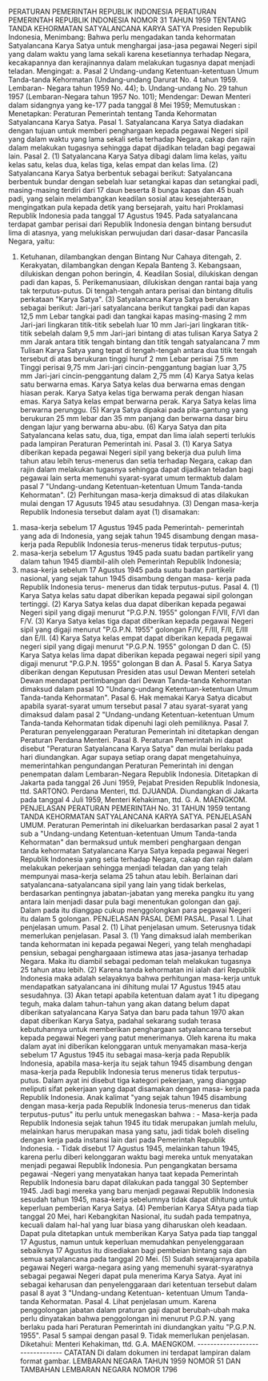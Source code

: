  PERATURAN PEMERINTAH REPUBLIK INDONESIA PERATURAN PEMERINTAH REPUBLIK INDONESIA NOMOR 31 TAHUN 1959 TENTANG TANDA KEHORMATAN SATYALANCANA KARYA SATYA Presiden Republik Indonesia,
Menimbang:
 Bahwa perlu mengadakan tanda kehormatan Satyalancana Karya Satya untuk menghargai jasa-jasa pegawai Negeri sipil yang dalam waktu yang lama sekali karena kesetiannya terhadap Negara, kecakapannya dan kerajinannya dalam melakukan tugasnya dapat menjadi teladan. Mengingat:
a. Pasal 2 Undang-undang Ketentuan-ketentuan Umum Tanda-tanda Kehormatan (Undang-undang Darurat No. 4 tahun 1959. Lembaran- Negara tahun 1959 No. 44);
b. Undang-undang No. 29 tahun 1957 (Lembaran-Negara tahun 1957 No. 101); Mendengar: Dewan Menteri dalam sidangnya yang ke-177 pada tanggal 8 Mei 1959; Memutuskan : Menetapkan: Peraturan Pemerintah tentang Tanda Kehormatan Satyalancana Karya Satya. Pasal 1. Satyalancana Karya Satya diadakan dengan tujuan untuk memberi penghargaan kepada pegawai Negeri sipil yang dalam waktu yang lama sekali setia terhadap Negara, cakap dan rajin dalam melakukan tugasnya sehingga dapat dijadikan teladan bagi pegawai lain. Pasal 2.
(1) Satyalancana Karya Satya dibagi dalam lima kelas, yaitu kelas satu, kelas dua, kelas tiga, kelas empat dan kelas lima.
(2) Satyalancana Karya Satya berbentuk sebagai berikut: Satyalancana berbentuk bundar dengan sebelah luar setangkai kapas dan setangkai padi, masing-masing terdiri dari 17 daun beserta 8 bunga kapas dan 45 buah padi, yang selain melambangkan keadilan sosial atau kesejahteraan, mengingatkan pula kepada detik yang bersejarah, yaitu hari Proklamasi Republik Indonesia pada tanggal 17 Agustus 1945. Pada satyalancana terdapat gambar perisai dari Republik Indonesia dengan bintang bersudut lima di atasnya, yang melukiskan perwujudan dari dasar-dasar Pancasila Negara, yaitu:
1. Ketuhanan, dilambangkan dengan Bintang Nur Cahaya ditengah, 2. Kerakyatan, dilambangkan dengan Kepala Banteng 3. Kebangsaan, dilukiskan dengan pohon beringin, 4. Keadilan Sosial, dilukiskan dengan padi dan kapas, 5. Perikemanusiaan, dilukiskan dengan rantai baja yang tak terputus-putus. Di tengah-tengah antara perisai dan bintang ditulis perkataan "Karya Satya".
(3) Satyalancana Karya Satya berukuran sebagai berikut: Jari-jari satyalancana berikut tangkai padi dan kapas 12,5 mm Lebar tangkai padi dan tangkai kapas masing-masing 2 mm Jari-jari lingkaran titik-titik sebelah luar 10 mm Jari-jari lingkaran titik-titik sebelah dalam 9,5 mm Jari-jari bintang di atas tulisan Karya Satya 2 mm Jarak antara titik tengah bintang dan titik tengah satyalancana 7 mm Tulisan Karya Satya yang tepat di tengah-tengah antara dua titik tengah tersebut di atas berukuran tinggi huruf 2 mm Lebar perisai 7,5 mm Tinggi perisai 9,75 mm Jari-jari cincin-penggantung bagian luar 3,75 mm Jari-jari cincin-penggantung dalam 2,75 mm (4) Karya Satya kelas satu berwarna emas. Karya Satya kelas dua berwarna emas dengan hiasan perak. Karya Satya kelas tiga berwama perak dengan hiasan emas. Karya Satya kelas empat berwarna perak. Karya Satya kelas lima berwarna perunggu.
(5) Karya Satya dipakai pada pita-gantung yang berukuran 25 mm lebar dan 35 mm panjang dan berwarna dasar biru dengan lajur yang berwarna abu-abu.
(6) Karya Satya dan pita Satyalancana kelas satu, dua, tiga, empat dan lima ialah seperti terlukis pada lampiran Peraturan Pemerintah ini. Pasal 3.
(1) Karya Satya diberikan kepada pegawai Negeri sipil yang bekerja dua puluh lima tahun atau lebih terus-menerus dan setia terhadap Negara, cakap dan rajin dalam melakukan tugasnya sehingga dapat dijadikan teladan bagi pegawai lain serta memenuhi syarat-syarat umum termaktub dalam pasal 7 "Undang-undang Ketentuan-ketentuan Umum Tanda-tanda Kehormatan".
(2) Perhitungan masa-kerja dimaksud di atas dilakukan mulai dengan 17 Agusuts 1945 atau sesudahnya.
(3) Dengan masa-kerja Republik Indonesia tersebut dalam ayat (1) disamakan:
1) masa-kerja sebelum 17 Agustus 1945 pada Pemerintah- pemerintah yang ada di Indonesia, yang sejak tahun 1945 disambung dengan masa-kerja pada Republik Indonesia terus-menerus tidak terputus-putus;
2) masa-kerja sebelum 17 Agustus 1945 pada suatu badan partikelir yang dalam tahun 1945 diambil-alih oleh Pemerintah Republik Indonesia;
3) masa-kerja sebelum 17 Agustus 1945 pada suatu badan partikelir nasional, yang sejak tahun 1945 disambung dengan masa- kerja pada Republik Indonesia terus- menerus dan tidak terputus-putus. Pasal 4.
(1) Karya Satya kelas satu dapat diberikan kepada pegawai sipil golongan tertinggi.
(2) Karya Satya kelas dua dapat diberikan kepada pegawai Negeri sipil yang digaji menurut "P.G.P.N. 1955" golongan F/VII, F/VI dan F/V.
(3) Karya Satya kelas tiga dapat diberikan kepada pegawai Negeri sipil yang digaji menurut "P.G.P.N. 1955" golongan F/IV, F/III, F/II, E/III dan E/II.
(4) Karya Satya kelas empat dapat diberikan kepada pegawai negeri sipil yang digaji menurut "P.G.P.N. 1955" golongan D dan C.
(5) Karya Satya kelas lima dapat diberikan kepada pegawai negeri sipil yang digaji menurut "P.G.P.N. 1955" golongan B dan A. Pasal 5. Karya Satya diberikan dengan Keputusan Presiden atas usul Dewan Menteri setelah Dewan mendapat pertimbangan dari Dewan Tanda-tanda Kehormatan dimaksud dalam pasal 1O "Undang-undang Ketentuan-ketentuan Umum Tanda-tanda Kehormatan". Pasal 6. Hak memakai Karya Satya dicabut apabila syarat-syarat umum tersebut pasal 7 atau syarat-syarat yang dimaksud dalam pasal 2 "Undang-undang Ketentuan-ketentuan Umum Tanda-tanda Kehormatan tidak dipenuhi lagi oleh pemiliknya. Pasal 7. Peraturan penyelenggaraan Peraturan Pemerintah ini ditetapkan dengan Peraturan Perdana Menteri. Pasal 8. Peraturan Pemerintah ini dapat disebut "Peraturan Satyalancana Karya Satya" dan mulai berlaku pada hari diundangkan. Agar supaya setiap orang dapat mengetahuinya, memerintahkan pengundangan Peraturan Pemerintah ini dengan penempatan dalam Lembaran-Negara Republik Indonesia. Ditetapkan di Jakarta pada tanggal 26 Juni 1959, Pejabat Presiden Republik Indonesia, ttd. SARTONO. Perdana Menteri, ttd. DJUANDA. Diundangkan di Jakarta pada tanggal 4 Juli 1959, Menteri Kehakiman, ttd. G. A. MAENGKOM. PENJELASAN PERATURAN PEMERINTAH No. 31 TAHUN 1959 tentang TANDA KEHORMATAN SATYALANCANA KARYA SATYA. PENJELASAN UMUM. Peraturan Pemerintah ini dikeluarkan berdasarkan pasal 2 ayat 1 sub a "Undang-undang Ketentuan-ketentuan Umum Tanda-tanda Kehormatan" dan bermaksud untuk memberi penghargaan dengan tanda kehormatan Satyalancana Karya Satya kepada pegawai Negeri Republik Indonesia yang setia terhadap Negara, cakap dan rajin dalam melakukan pekerjaan sehingga menjadi teladan dan yang telah mempunyai masa-kerja selama 25 tahun atau lebih. Berlainan dari satyalancana-satyalancana sipil yang lain yang tidak berkelas, berdasarkan pentingnya jabatan-jabatan yang mereka pangku itu yang antara lain menjadi dasar pula bagi menentukan golongan dan gaji. Dalam pada itu dianggap cukup menggolongkan para pegawai Negeri itu dalam 5 golongan. PENJELASAN PASAL DEMI PASAL. Pasal 1. Lihat penjelasan umum. Pasal 2.
(1) Lihat penjelasan umum. Seterusnya tidak memerlukan penjelasan. Pasal 3.
(1) Yang dimaksud ialah memberikan tanda kehormatan ini kepada pegawai Negeri, yang telah menghadapi pensiun, sebagai penghargaaan istimewa atas jasa-jasanya terhadap Negara. Maka itu diambil sebagai pedoman telah melakukan tugasnya 25 tahun atau lebih.
(2) Karena tanda kehormatan ini ialah dari Republik Indonesia maka adalah selayaknya bahwa perhitungan masa-kerja untuk mendapatkan satyalancana ini dihitung mulai 17 Agustus 1945 atau sesudahnya.
(3) Akan tetapi apabila ketentuan dalam ayat 1 itu dipegang teguh, maka dalam tahun-tahun yang akan datang belum dapat diberikan satyalancana Karya Satya dan baru pada tahun 1970 akan dapat diberikan Karya Satya, padahal sekarang sudah terasa kebutuhannya untuk memberikan penghargaan satyalancana tersebut kepada pegawai Negeri yang patut menerimanya. Oleh karena itu maka dalam ayat ini diberikan kelonggaran untuk menyamakan masa-kerja sebelum 17 Agustus 1945 itu sebagai masa-kerja pada Republik Indonesia, apabila masa-kerja itu sejak tahun 1945 disambung dengan masa-kerja pada Republik Indonesia terus menerus tidak terputus-putus. Dalam ayat ini disebut tiga kategori pekerjaan, yang dianggap meliputi sifat pekerjaan yang dapat disamakan dengan masa- kerja pada Republik Indonesia. Anak kalimat "yang sejak tahun 1945 disambung dengan masa-kerja pada Republik Indonesia terus-menerus dan tidak terputus-putus" itu perlu untuk menegaskan bahwa : - Masa-kerja pada Republik Indonesia sejak tahun 1945 itu tidak merupakan jumlah melulu, melainkan harus merupakan masa yang satu, jadi tidak boleh diseling dengan kerja pada instansi lain dari pada Pemerintah Republik Indonesia. - Tidak disebut 17 Agustus 1945, melainkan tahun 1945, karena perlu diberi kelonggaran waktu bagi mereka untuk menyatakan menjadi pegawai Republik Indonesia. Pun pengangkatan bersama pegawai -Negeri yang menyatakan hanya taat kepada Pemerintah Republik Indonesia baru dapat dilakukan pada tanggal 30 September 1945. Jadi bagi mereka yang baru menjadi pegawai Republik Indonesia sesudah tahun 1945, masa-kerja sebelumnya tidak dapat dihitung untuk keperluan pemberian Karya Satya.
(4) Pemberian Karya SAtya pada tiap tanggal 20 Mei, hari Kebangkitan Nasional, itu sudah pada tempatnya, kecuali dalam hal-hal yang luar biasa yang diharuskan oleh keadaan. Dapat pula ditetapkan untuk memberikan Karya Satya pada tiap tanggal 17 Agustus, namun untuk keperluan memudahkan penyelenggaraan sebaiknya 17 Agustus itu disediakan bagi pembeian bintang saja dan semua satyalancana pada tanggal 20 Mei.
(5) Sudah sewajarnya apabila pegawai Negeri warga-negara asing yang memenuhi syarat-syaratnya sebagai pegawai Negeri dapat pula menerima Karya Satya. Ayat ini sebagai keharusan dan penyelenggaraan dari ketentuan tersebut dalam pasal 8 ayat 3 "Undang-undang Ketentuan- ketentuan Umum Tanda-tanda Kehormatan. Pasal 4. Lihat penjelasan umum. Karena penggolongan jabatan dalam praturan gaji dapat berubah-ubah maka perlu dinyatakan bahwa penggolongan ini menurut P.G.P.N. yang berlaku pada hari Peraturan Pemerintah ini diundangkan yaitu "P.G.P.N. 1955". Pasal 5 sampai dengan pasal 9. Tidak memerlukan penjelasan. Diketahui: Menteri Kehakiman, ttd. G.A. MAENGKOM. -------------------------------- CATATAN Di dalam dokumen ini terdapat lampiran dalam format gambar. LEMBARAN NEGARA TAHUN 1959 NOMOR 51 DAN TAMBAHAN LEMBARAN NEGARA NOMOR 1796